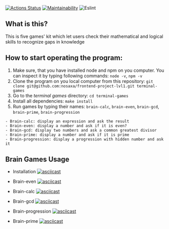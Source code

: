 [![Actions Status](https://github.com/nosaxa/frontend-project-lvl1/workflows/hexlet-check/badge.svg)](https://github.com/nosaxa/frontend-project-lvl1/actions)
[![Maintainability](https://api.codeclimate.com/v1/badges/a99a88d28ad37a79dbf6/maintainability)](https://codeclimate.com/github/nosaxa/frontend-project-lvl1/maintainability)
![Eslint](https://github.com/nosaxa/frontend-project-lvl1/actions/workflows/linter.yml/badge.svg)

## What is this?

This is five games' kit which let users check their mathematical and logical skills to recognize gaps in knowledge

## How to start operating the program:

1. Make sure, that you have installed node and npm on you computer. You can inspect it by typing following commands: `node -v`, `npm -v`
2. Clone the program on you local computer from this repository: `git clone git@github.com:nosaxa/frontend-project-lvl1.git terminal-games`
3. Go to the _terminal games_ directory: `cd terminal-games`
4. Install all dependencies: `make install`
5. Run games by typing their names: `brain-calc`, `brain-even`, `brain-gcd`, `brain-prime`, `brain-progression`

```
- Brain-calc: display an expression and ask the result
- Brain-even: display a number and ask if it is even?
- Brain-gcd: display two numbers and ask a common greatest divisor
- Brain-prime: display a number and ask if it is prime
- Brain-progression: display a progression with hidden number and ask it
```

## Brain Games Usage

- Installation
  [![asciicast](https://asciinema.org/a/E5dbu4U4iWqKfeiNb1NeyZ24p.svg)](https://asciinema.org/a/E5dbu4U4iWqKfeiNb1NeyZ24p)

- Brain-even
  [![asciicast](https://asciinema.org/a/wValdJGuLZhaGmYDTCfnq0ai4.svg)](https://asciinema.org/a/wValdJGuLZhaGmYDTCfnq0ai4)

- Brain-calc
  [![asciicast](https://asciinema.org/a/q45TCcXqUiO8bwNepuZ2FW39f.svg)](https://asciinema.org/a/q45TCcXqUiO8bwNepuZ2FW39f)

- Brain-gcd
  [![asciicast](https://asciinema.org/a/r9aPa1sIO6nf6zavhXuVY3hyF.svg)](https://asciinema.org/a/r9aPa1sIO6nf6zavhXuVY3hyF)

- Brain-progression
  [![asciicast](https://asciinema.org/a/RS0qJbhpCqNeXbrTRRqxKdIdr.svg)](https://asciinema.org/a/RS0qJbhpCqNeXbrTRRqxKdIdr)

- Brain-prime
  [![asciicast](https://asciinema.org/a/qqFPAKAEW52oJFP00g8pOGBJZ.svg)](https://asciinema.org/a/qqFPAKAEW52oJFP00g8pOGBJZ)
